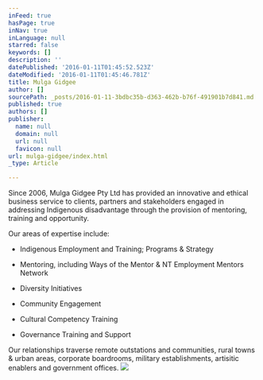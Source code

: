 ```yaml
---
inFeed: true
hasPage: true
inNav: true
inLanguage: null
starred: false
keywords: []
description: ''
datePublished: '2016-01-11T01:45:52.523Z'
dateModified: '2016-01-11T01:45:46.781Z'
title: Mulga Gidgee
author: []
sourcePath: _posts/2016-01-11-3bdbc35b-d363-462b-b76f-491901b7d841.md
published: true
authors: []
publisher:
  name: null
  domain: null
  url: null
  favicon: null
url: mulga-gidgee/index.html
_type: Article

---
```

Since 2006, Mulga Gidgee Pty 
Ltd has provided an innovative and ethical business service to clients, 
partners and stakeholders engaged in addressing Indigenous disadvantage 
through the provision of mentoring, training and opportunity.

Our areas of expertise include:

- Indigenous Employment and Training; Programs & Strategy

- Mentoring, including Ways of the Mentor & NT Employment Mentors
Network

- Diversity Initiatives

- Community Engagement

- Cultural Competency Training

- Governance Training and Support

Our relationships traverse remote
outstations and communities, rural towns & urban areas, corporate
boardrooms, military establishments, artisitic enablers and government offices.
![](https://the-grid-user-content.s3-us-west-2.amazonaws.com/e1fa93be-636f-4e77-a444-616f6db6eead.jpg)